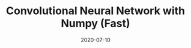 ---
layout: post
is_post: on
post_url : "https://hackmd.io/@antolaga/H1rGPefeK"
title:  "Convolutional Neural Network with Numpy (Fast)"
date:   2020-07-10
keywords: ""
categories: [deep-learning]
tags: [Convolutional Neural Network, im2col, col2im, Python, Numpy, Forward Propagation, Backward Propagation]
icon: fas fa-book
---